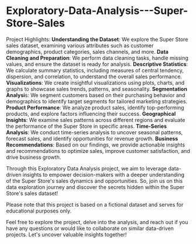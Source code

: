 # Exploratory-Data-Analysis---Super-Store-Sales


Project Highlights:
**Understanding the Dataset**: We explore the Super Store sales dataset, examining various attributes such as customer demographics, product categories, sales channels, and more.
**Data Cleaning and Preparation**: We perform data cleaning tasks, handle missing values, and ensure the dataset is ready for analysis.
**Descriptive Statistics**: We calculate summary statistics, including measures of central tendency, dispersion, and correlation, to understand the overall sales performance.
**Visualizations**: We create insightful visualizations using plots, charts, and graphs to showcase sales trends, patterns, and seasonality.
**Segmentation Analysi**s: We segment customers based on their purchasing behavior and demographics to identify target segments for tailored marketing strategies.
**Product Performance**: We analyze product sales, identify top-performing products, and explore factors influencing their success.
**Geographical Insights**: We examine sales patterns across different regions and evaluate the performance of the Super Store in specific areas.
**Time-Series Analysis**: We conduct time-series analysis to uncover seasonal patterns, forecast sales, and identify opportunities for revenue growth.
**Business Recommendations**: Based on our findings, we provide actionable insights and recommendations to optimize sales, improve customer satisfaction, and drive business growth.

Through this Exploratory Data Analysis project, we aim to leverage data-driven insights to empower decision-makers with a deeper understanding of the Super Store's sales dynamics and opportunities. So, join us on this data exploration journey and discover the secrets hidden within the Super Store's sales dataset!

Please note that this project is based on a fictional dataset and serves for educational purposes only.

Feel free to explore the project, delve into the analysis, and reach out if you have any questions or would like to collaborate on similar data-driven projects. Let's uncover valuable insights together!

